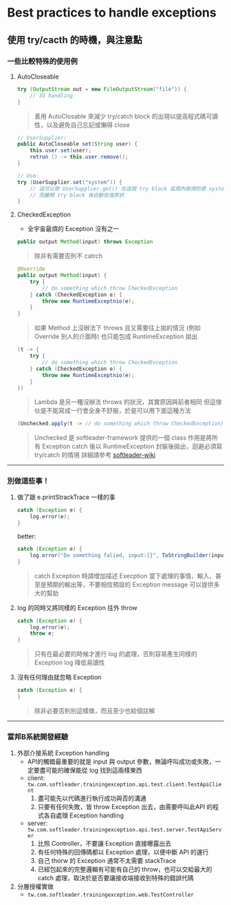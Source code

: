 # Best practices to handle exceptions
## 使用 try/cacth 的時機，與注意點
### 一些比較特殊的使用例

1. AutoCloseable
	```java
	try (OutputStream out = new FileOutputStream("file")) {
		// IO handling
	}
	```
	> 善用 AutoClosable 來減少 try/catch block 的出現以提高程式碼可讀性，以及避免自己忘記或懶得 close
	```java
	// UserSupplier:
	public AutoCloseable set(String user) {
		this.user.set(user);
		retrun () -> this.user.remove();
	}
	
	// Use:
	try (UserSupplier.set("system")) {
		// 這可以使 UserSupplier.get() 在這個 try block 區間內取得的是 system
		// 而離開 try block 後自動恢復原狀
	}
	```

2. CheckedException
	- 全宇宙最煩的 Exception 沒有之一
	```java
	public output Method(input) throws Exception
	```
	> 除非有需要否則不 catrch
	```java
	@Override
	public output Method(input) {
		try {
			// do something which throw CheckedException
		} catch (CheckedException e) {
			throw new RuntimeExceptnio(e);
		}
	}
	```
	> 如果 Method 上沒辦法下 throws 且又需要往上拋的情況 (例如 Override 別人的介面時) 
	> 也只能包成 RuntimeException 拋出
	```java
	(t -> {
		try {
			// do something which throw CheckedException
		} catch (CheckedException e) {
			throw new RuntimeExceptnio(e);
		}
	})
	```
	> Lambda 是另一種沒辦法 throws 的狀況，其實原因與前者相同
	> 但這傢伙是不能寫成一行會全身不舒服，於是可以用下面這種方法
	```java
	(Unchecked.apply(t -> // do something which throw CheckedException))
	```
	> Unchecked 是 softleader-framework 提供的一個 class 
	> 作用是將所有 Exception catch 後以 RuntimeException 封裝後拋出，迴避必須寫 try/catch 的情境
	> 詳細請參考 [softleader-wiki](https://github.com/softleader/softleader-wiki/wiki/Unchecked)
---
### 別做這些事！
1. 做了跟 e.printStrackTrace 一樣的事
	```java
	catch (Exception e) {
		log.error(e);
	}
	```
	better:
	```java
	catch (Exception e) {
		log.error("Do something falied, input:{}", ToStringBuilder(input, SHORT),e);
	}
	```
	> catch Exception 時請增加描述 Execption 當下處理的事情、輸入、甚至是預期的輸出等，不要相信預設的 Exception message 可以提供多大的幫助

2. log 的同時又將同樣的 Exception 往外 throw
	```java
	catch (Exception e) {
		log.error(e);
		throw e;
	}
	```
	> 只有在最必要的時候才進行 log 的處理，否則容易產生同樣的 Exception log 降低易讀性 

3. 沒有任何理由就忽略 Exception
	```java
	catch (Exception e) {
	}
	```
	> 除非必要否則別這樣做，而且至少也給個註解
---
### 富邦B系統開發經驗
1. 外部介接系統 Exception handling
    - API的觸錯最重要的就是 input 與 output 參數，無論呼叫成功或失敗，一定要盡可能的確保能從 log 找到這兩樣東西
	- client: `tw.com.softleader.trainingexception.api.test.client.TestApiClient`
		1. 盡可能先以代碼進行執行成功與否的溝通
		2. 只要有任何失敗，皆 throw Exception 出去，由需要呼叫此API 的程式各自處理 Exception handling
	- server: `tw.com.softleader.trainingexception.api.test.server.TestApiServer`
	    1. 比照 Controller，不要讓 Exception 直接曝露出去
	    2. 有任何特殊的回傳碼都以 Exception 處理，以便中斷 API 的運行
	    3. 自己 thorw 的 Exception 通常不太需要 stackTrace
	    4. 已經包起來的完整邏輯有可能有自己的 throw，也可以交給最大的 catch 處理，取決於是否要讓接收端接收到特殊的錯誤代碼
2. 分層授權實做
    - `tw.com.softleader.trainingexception.web.TestController`
